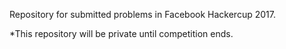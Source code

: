 Repository for submitted problems in Facebook Hackercup 2017.

*This repository will be private until competition ends. 
